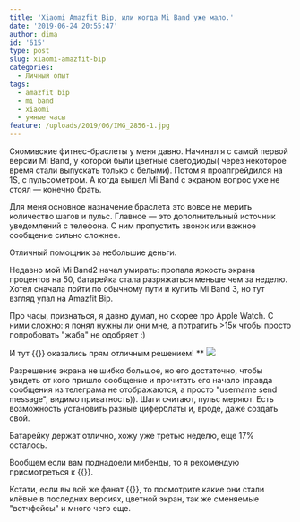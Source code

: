 ```yaml
---
title: 'Xiaomi Amazfit Bip, или когда Mi Band уже мало.'
date: '2019-06-24 20:55:47'
author: dima
id: '615'
type: post
slug: xiaomi-amazfit-bip
categories:
  - Личный опыт
tags:
  - amazfit bip
  - mi band
  - xiaomi
  - умные часы
feature: /uploads/2019/06/IMG_2856-1.jpg
---
```


Сяомивские фитнес-браслеты у меня давно. Начинал я с самой первой версии Mi Band, у которой были цветные светодиоды( через некоторое время стали выпускать только с белыми). Потом я проапгрейдился на 1S, c пульсометром. А когда вышел Mi Band с экраном вопрос уже не стоял — конечно брать. 

Для меня основное назначение браслета это вовсе не мерить количество шагов и пульс. Главное — это дополнительный источник уведомлений с телефона. С ним пропустить звонок или важное сообщение сильно сложнее. 

Отличный помощник за небольшие деньги. 

Недавно мой Mi Band2 начал умирать: пропала яркость экрана процентов на 50, батарейка стала разряжаться меньше чем за неделю. Хотел сначала пойти по обычному пути и купить Mi Band 3, но тут взгляд упал на Amazfit Bip. 

Про часы, признаться, я давно думал, но скорее про Apple Watch. С ними сложно: я понял нужны ли они мне, а потратить >15к чтобы просто попробовать "жаба" не одобряет :)

И тут {{<admidad program="aliexpress" id="1005003314983944" title="**Amazfit Bip" >}} оказались прям отличным решением!
**
![](/uploads/2019/06/IMG_2856-1.jpg)

Разрешение экрана не шибко большое, но его достаточно, чтобы увидеть от кого пришло сообщение и прочитать его начало (правда сообщения из телеграма не отображаются, а просто "username send message", видимо приватность)). Шаги считают, пульс меряют. Есть возможность установить разные циферблаты и, вроде, даже создать свой.

Батарейку держат отлично, хожу уже третью неделю, еще 17% осталось.

Вообщем если вам поднадоели мибенды, то я рекомендую присмотреться к {{<admidad program="aliexpress" id="1005003314983944" title="Amazfit Bip" >}}.

Кстати, если вы всё же фанат {{<admidad program="aliexpress" id="1005002848043580" title="Xiaomi Mi Band" >}}, то посмотрите какие они стали клёвые в последних версиях, цветной экран, так же сменяемые "вотчфейсы" и много чего еще.